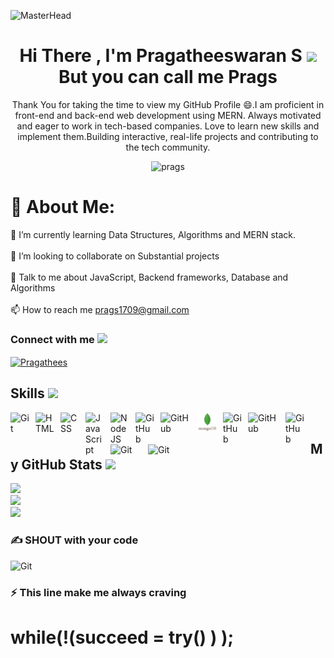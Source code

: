 ![MasterHead](https://jusmarktech.com/public/a/images/pages/web_development.gif)

<h1 align="center">Hi There , I'm Pragatheeswaran S <img src = "https://raw.githubusercontent.com/MartinHeinz/MartinHeinz/master/wave.gif" width = 50px> But you can call me Prags</h1>
<p align="center">Thank You for taking the time to view my GitHub Profile 😄.I am proficient in front-end and back-end web development using MERN. Always motivated and eager to work in tech-based companies. Love to learn new skills and implement them.Building interactive, real-life projects and contributing to the tech community.</p>

<p align="center"><img src="https://github-profile-trophy.vercel.app/?username=Prags1709" alt="prags" /> </p>

# 💫 About Me:
🌱 I’m currently learning Data Structures, Algorithms and MERN stack.<br><br>👯 I’m looking to collaborate on Substantial projects<br><br>💬 Talk to me about JavaScript, Backend frameworks, Database and Algorithms<br><br>📫 How to reach me prags1709@gmail.com<br>


<h3 align="left">Connect with me <img src='https://raw.githubusercontent.com/ShahriarShafin/ShahriarShafin/main/Assets/handshake.gif' width="100px"></h3>
<p align="left">
<a href="https://www.linkedin.com/in/pragatheeswaran-s-55a031247/" target="blank"><img align="center" src="https://raw.githubusercontent.com/rahuldkjain/github-profile-readme-generator/master/src/images/icons/Social/linked-in-alt.svg" alt="Pragathees" height="30" width="40" /></a>
</p>

<h2> Skills <img src = "https://media2.giphy.com/media/QssGEmpkyEOhBCb7e1/giphy.gif?cid=ecf05e47a0n3gi1bfqntqmob8g9aid1oyj2wr3ds3mg700bl&rid=giphy.gif" width = 32px> </h2>

<img align="left" alt="Git" width="30px" style="padding-right:10px;" src="https://cdn.jsdelivr.net/gh/devicons/devicon/icons/git/git-original.svg" />
<img align="left" alt="HTML" width="30px" style="padding-right:10px;" src="https://cdn.jsdelivr.net/gh/devicons/devicon/icons/html5/html5-plain.svg" />
<img align="left" alt="CSS" width="30px" style="padding-right:10px;" src="https://cdn.jsdelivr.net/gh/devicons/devicon/icons/css3/css3-plain.svg" />
<img align="left" alt="JavaScript" width="30px" style="padding-right:10px;" src="https://cdn.jsdelivr.net/gh/devicons/devicon/icons/javascript/javascript-plain.svg" />
<img align="left" alt="NodeJS" width="30px" style="padding-right:10px;" src="https://cdn.jsdelivr.net/gh/devicons/devicon/icons/nodejs/nodejs-original.svg" />
<img align="left" alt="GitHub" width="30px" style="padding-right:10px;" src="https://cdn.jsdelivr.net/gh/devicons/devicon/icons/github/github-original.svg" />
<img align="left" alt="GitHub" width="50px" style="padding-right:10px;" src="https://www.logo.wine/a/logo/Node.js/Node.js-Logo.wine.svg" />
<img align="left" alt="GitHub" width="30px" style="padding-right:10px;" src="https://raw.githubusercontent.com/devicons/devicon/master/icons/mongodb/mongodb-original-wordmark.svg" />
<img align="left" alt="GitHub" width="30px" style="padding-right:10px;" src="https://manikprakash-portfolio.netlify.app/skills/express.svg" />
<img align="left" alt="GitHub" width="50px" style="padding-right:10px;" src="https://www.logo.wine/a/logo/Bootstrap_(front-end_framework)/Bootstrap_(front-end_framework)-Logo.wine.svg" />
<img align="left" alt="GitHub" width="30px" style="padding-right:10px;" src="https://camo.githubusercontent.com/93b32389bf746009ca2370de7fe06c3b5146f4c99d99df65994f9ced0ba41685/68747470733a2f2f7777772e766563746f726c6f676f2e7a6f6e652f6c6f676f732f676574706f73746d616e2f676574706f73746d616e2d69636f6e2e737667" />
<img align="left" alt="Git" width="50px" style="padding-right:10px;" src="https://www.logo.wine/a/logo/Amazon_Web_Services/Amazon_Web_Services-Logo.wine.svg" />
<img align="left" alt="Git" width="60px" style="padding-right:10px;" src="https://www.logo.wine/a/logo/Netlify/Netlify-Logo.wine.svg" />

<br />

<h2> My GitHub Stats <img src='https://media1.giphy.com/media/du3J3cXyzhj75IOgvA/giphy.gif?cid=ecf05e47x2g034i9pzwtzzsd3xgg2w9nr94t4tflbbgo3008&rid=giphy.gif' width='32px'> </h2>

![](https://github-readme-stats.vercel.app/api?username=Prags1709&theme=city_light&hide_border=false&include_all_commits=false&count_private=false)<br/>
![](https://github-readme-streak-stats.herokuapp.com/?user=Prags1709&theme=city_light&hide_border=false)<br/>
![](https://github-readme-stats.vercel.app/api/top-langs/?username=Prags1709&theme=city_light&hide_border=false&include_all_commits=false&count_private=false&layout=compact)


### ✍️ SHOUT with your code

<img align="left" alt="Git" width="350px" style="padding-right:10px;" src="https://quotefancy.com/media/wallpaper/3840x2160/1700728-Linus-Torvalds-Quote-Talk-is-cheap-Show-me-the-code.jpg" />

<br/>

### ⚡ This line make me always craving

<h1>while(!(succeed = try() ) );</h1>
